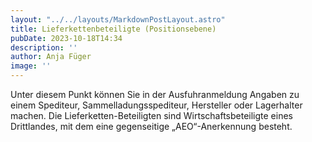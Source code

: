 ```yaml
---
layout: "../../layouts/MarkdownPostLayout.astro"
title: Lieferkettenbeteiligte (Positionsebene) 
pubDate: 2023-10-18T14:34
description: ''
author: Anja Füger
image: ''
---
```


Unter diesem Punkt können Sie in der Ausfuhranmeldung Angaben zu einem Spediteur, Sammelladungsspediteur, Hersteller oder Lagerhalter machen. Die Lieferketten-Beteiligten sind Wirtschaftsbeteiligte eines Drittlandes, mit dem eine gegenseitige „AEO“-Anerkennung besteht.
